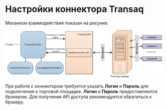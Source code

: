 # Настройки коннектора Transaq

Механизм взаимодействия показан на рисунке: 

![transaq trader](../../../../../images/transaq_trader.png)

При работе с коннектором требуется указать **Логин** и **Пароль** для подключения к торговой площадке. **Логин** и **Пароль** предоставляются брокером. Для получения API доступа рекомендуется обратиться к брокеру.
